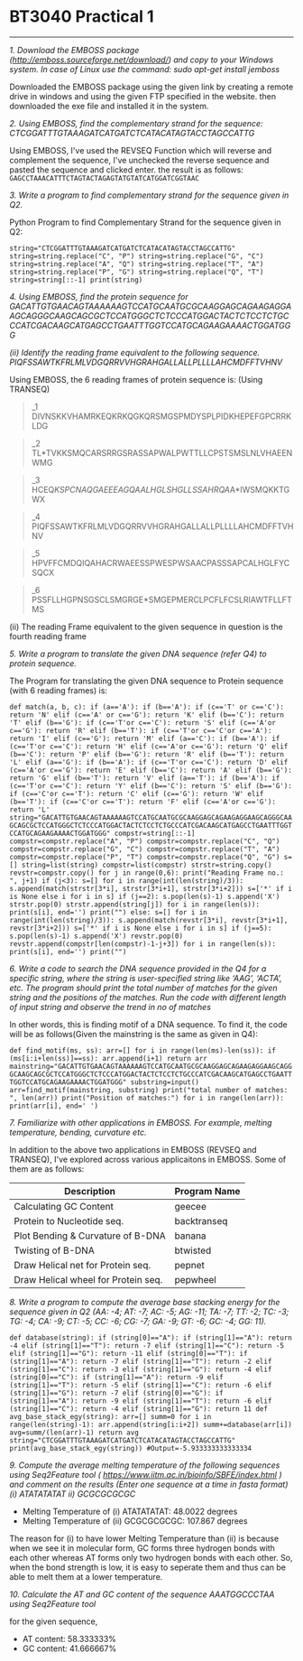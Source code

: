 # BT3040 Practical 1
---

*1. Download the EMBOSS package (http://emboss.sourceforge.net/download/) and copy to your Windows system. In case of Linux use the command: sudo apt-get install jemboss*

Downloaded the EMBOSS package using the given link by creating a remote drive in windows and using the given FTP specified in the website. then downloaded the exe file and installed it in the system.

*2. Using EMBOSS, find the complementary strand for the sequence: 
CTCGGATTTGTAAAGATCATGATCTCATACATAGTACCTAGCCATTG*

Using EMBOSS, I've used the REVSEQ Function which will reverse and complement the sequence, I've unchecked the reverse sequence and pasted the sequence and clicked enter. the result is as follows:
`GAGCCTAAACATTTCTAGTACTAGAGTATGTATCATGGATCGGTAAC`

*3. Write a program to find complementary strand for the sequence given in Q2.*

Python Program to find Complementary Strand for the sequence given in Q2:

`string="CTCGGATTTGTAAAGATCATGATCTCATACATAGTACCTAGCCATTG"
string=string.replace("C", "P")
string=string.replace("G", "C")
string=string.replace("A", "Q")
string=string.replace("T", "A")
string=string.replace("P", "G")
string=string.replace("Q", "T")
string=string[::-1]
print(string)`

*4. Using EMBOSS, find the protein sequence for
GACATTGTGAACAGTAAAAAAGTCCATGCAATGCGCAAGGAGCAGAAGAGGAAGCAGGGCAAGCAGCGCTCCATGGGCTCTCCCATGGACTACTCTCCTCTGCCCATCGACAAGCATGAGCCTGAATTTGGTCCATGCAGAAGAAAACTGGATGGG*

*(ii) Identify the reading frame equivalent to the following sequence.
PIQFSSAWTKFRLMLVDGQRRVVHGRAHGALLALLPLLLLAHCMDFFTVHNV*

Using EMBOSS, the 6 reading frames of protein sequence is: (Using TRANSEQ)

>_1
DIVNSKKVHAMRKEQKRKQGKQRSMGSPMDYSPLPIDKHEPEFGPCRRKLDG

>_2
TL*TVKKSMQCARSRRGSRASSAPWALPWTTLLCPSTSMSLNLVHAEENWMG

>_3
HCEQ*KSPCNAQGAEEEAGQAALHGLSHGLLSSAHRQA*A*IWSMQKKTGWX

>_4
PIQFSSAWTKFRLMLVDGQRRVVHGRAHGALLALLPLLLLAHCMDFFTVHNV

>_5
HPVFFCMDQIQAHACRWAEESSPWESPWSAACPASSSAPCALHGLFYCSQCX

>_6
PSSFLLHGPNSGSCLSMGRGE*SMGEPMERCLPCFLFCSLRIAWTFLLFTMS

(ii) The reading Frame equivalent to the given sequence in question is the fourth reading frame

*5. Write a program to translate the given DNA sequence (refer Q4) to protein sequence.*

The Program for translating the given DNA sequence to Protein sequence (with 6 reading frames) is:

`
def match(a, b, c):
    if (a=='A'):
        if (b=='A'):
            if (c=='T' or c=='C'):
                return 'N'
            elif (c=='A' or c=='G'):
                return 'K'
        elif (b=='C'):
            return 'T'
        elif (b=='G'):
            if (c=='T'or c=='C'):
                return 'S'
            elif (c=='A'or c=='G'):
                return 'R'
        elif (b=='T'):
            if (c=='T'or c=='C'or c=='A'):
                return 'I'
            elif (c=='G'):
                return 'M'
    elif (a=='C'):
        if (b=='A'):
            if (c=='T'or c=='C'):
                return 'H'
            elif (c=='A'or c=='G'):
                return 'Q'
        elif (b=='C'):
            return 'P'
        elif (b=='G'):
            return 'R'
        elif (b=='T'):
            return 'L'
    elif (a=='G'):
        if (b=='A'):
            if (c=='T'or c=='C'):
                return 'D'
            elif (c=='A'or c=='G'):
                return 'E'
        elif (b=='C'):
            return 'A'
        elif (b=='G'):
            return 'G'
        elif (b=='T'):
            return 'V'
    elif (a=='T'):
        if (b=='A'):
            if (c=='T'or c=='C'):
                return 'Y'
        elif (b=='C'):
            return 'S'
        elif (b=='G'):
            if (c=='C'or c=='T'):
                return 'C'
            elif (c=='G'):
                return 'W'
        elif (b=='T'):
            if (c=='C'or c=='T'):
                return 'F'
            elif (c=='A'or c=='G'):
                return 'L'
string="GACATTGTGAACAGTAAAAAAGTCCATGCAATGCGCAAGGAGCAGAAGAGGAAGCAGGGCAAGCAGCGCTCCATGGGCTCTCCCATGGACTACTCTCCTCTGCCCATCGACAAGCATGAGCCTGAATTTGGTCCATGCAGAAGAAAACTGGATGGG"
compstr=string[::-1]
compstr=compstr.replace("A", "P")
compstr=compstr.replace("C", "Q")
compstr=compstr.replace("G", "C")
compstr=compstr.replace("T", "A")
compstr=compstr.replace("P", "T")
compstr=compstr.replace("Q", "G")
s=[]
string=list(string)
compstr=list(compstr)
strstr=string.copy()
revstr=compstr.copy()
for j in range(0,6):
    print("Reading Frame no.: ", j+1)
    if (j<3):
        s=[]
        for i in range(int(len(string)/3)):
            s.append(match(strstr[3*i], strstr[3*i+1], strstr[3*i+2]))
        s=['*' if i is None else i for i in s]
        if (j==2):
            s.pop(len(s)-1)
            s.append('X')
        strstr.pop(0)
        strstr.append(string[j])
        for i in range(len(s)):
            print(s[i], end='')
        print("")
    else:
        s=[]
        for i in range(int(len(string)/3)):
            s.append(match(revstr[3*i], revstr[3*i+1], revstr[3*i+2]))
        s=['*' if i is None else i for i in s]
        if (j==5):
            s.pop(len(s)-1)
            s.append('X')
        revstr.pop(0)
        revstr.append(compstr[len(compstr)-1-j+3])
        for i in range(len(s)):
            print(s[i], end='')
        print("")
`

*6. Write a code to search the DNA sequence provided in the Q4 for a specific string, where 
the string is user-specified string like ‘AAG’, ‘ACTA’, etc. The program should print the 
total number of matches for the given string and the positions of the matches. Run the 
code with different length of input string and observe the trend in no of matches*

In other words, this is finding motif of a DNA sequence. To find it, the code will be as follows(Given the mainstring is the same as given in Q4):

`
def find_motif(ms, ss):
    arr=[]
    for i in range(len(ms)-len(ss)):
        if (ms[i:i+len(ss)]==ss):
            arr.append(i+1)
    return arr
mainstring="GACATTGTGAACAGTAAAAAAGTCCATGCAATGCGCAAGGAGCAGAAGAGGAAGCAGGGCAAGCAGCGCTCCATGGGCTCTCCCATGGACTACTCTCCTCTGCCCATCGACAAGCATGAGCCTGAATTTGGTCCATGCAGAAGAAAACTGGATGGG"
substring=input()
arr=find_motif(mainstring, substring)
print("total number of matches: ", len(arr))
print("Position of matches:")
for i in range(len(arr)):
    print(arr[i], end=' ')
`

*7. Familiarize with other applications in EMBOSS. For example, melting temperature, 
bending, curvature etc.*

In addition to the above two applications in EMBOSS (REVSEQ and TRANSEQ), I've explored across various applicaitons in EMBOSS. Some of them are as follows:

| Description | Program Name |
| --------| -------- |
| Calculating GC Content | geecee |
| Protein to Nucleotide seq. | backtranseq |
| Plot Bending & Curvature of B-DNA | banana |
| Twisting of B-DNA | btwisted |
| Draw Helical net for Protein seq. | pepnet |
| Draw Helical wheel for Protein seq. | pepwheel |

*8. Write a program to compute the average base stacking energy for the sequence given in 
Q2 (AA: -4; AT: -7; AC: -5; AG: -11; TA: -7; TT: -2; TC: -3; TG: -4; CA: -9; CT: -5; CC: 
-6; CG: -7; GA: -9; GT: -6; GC: -4; GG: 11).*

`
def database(string):
    if (string[0]=="A"):
        if (string[1]=="A"):
            return -4
        elif (string[1]=="T"):
            return -7
        elif (string[1]=="C"):
            return -5
        elif (string[1]=="G"):
            return -11
    elif (string[0]=="T"):
        if (string[1]=="A"):
            return -7
        elif (string[1]=="T"):
            return -2
        elif (string[1]=="C"):
            return -3
        elif (string[1]=="G"):
            return -4
    elif (string[0]=="C"):
        if (string[1]=="A"):
            return -9
        elif (string[1]=="T"):
            return -5
        elif (string[1]=="C"):
            return -6
        elif (string[1]=="G"):
            return -7
    elif (string[0]=="G"):
        if (string[1]=="A"):
            return -9
        elif (string[1]=="T"):
            return -6
        elif (string[1]=="C"):
            return -4
        elif (string[1]=="G"):
            return 11
def avg_base_stack_egy(string):
    arr=[]
    summ=0
    for i in range(len(string)-1):
        arr.append(string[i:i+2])
        summ+=database(arr[i])
    avg=summ/(len(arr)-1)
    return avg
string="CTCGGATTTGTAAAGATCATGATCTCATACATAGTACCTAGCCATTG"
print(avg_base_stack_egy(string))
#Output=-5.933333333333334
`

*9. Compute the average melting temperature of the following sequences using Seq2Feature 
tool ( https://www.iitm.ac.in/bioinfo/SBFE/index.html ) and comment on the results (Enter 
one sequence at a time in fasta format)
(i) ATATATATAT ii) GCGCGCGCGC*

* Melting Temperature of (i) ATATATATAT: 48.0022 degrees
* Melting Temperature of (ii) GCGCGCGCGC: 107.867 degrees

The reason for (i) to have lower Melting Temperature than (ii) is because when we see it in molecular form, GC forms three hydrogen bonds with each other whereas AT forms only two hydrogen bonds with each other. So, when the bond strength is low, it is easy to seperate them and thus can be able to melt them at a lower temperature.

*10. Calculate the AT and GC content of the sequence AAATGGCCCTAA using Seq2Feature 
tool*

for the given sequence,
* AT content: 58.333333%
* GC content: 41.666667%